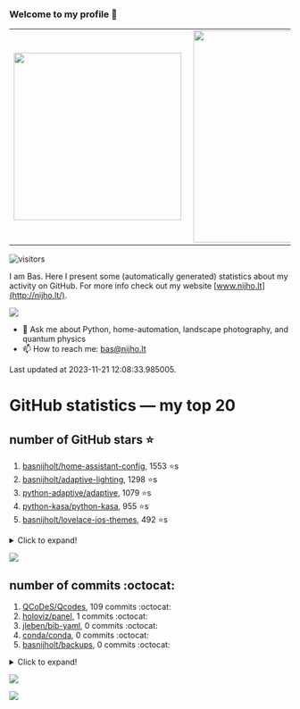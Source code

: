 ### Welcome to my profile 👋

<center>
  <table>
    <tr>
        <td><img width="300px" align="left" src="https://github-readme-stats.vercel.app/api/top-langs/?username=basnijholt&hide=TeX,Jupyter%20Notebook&layout=compact&theme=radical" /></td>
        <td><img align='right' src="https://github-readme-stats.vercel.app/api?username=basnijholt&show_icons=true&theme=radical" width="380"></td>
    </tr>
  </table>
</center>

![visitors](https://visitor-badge.glitch.me/badge?page_id=basnijholt.visitor-badge)

I am Bas. Here I present some (automatically generated) statistics about my activity on GitHub. For more info check out my website [www.nijho.lt](http://nijho.lt/).

![](https://www.nijho.lt/authors/admin/avatar_hu9e60e4b9bc120dfb6a666009f2878da6_182107_250x250_fill_q90_lanczos_center.jpg)

- 💬 Ask me about Python, home-automation, landscape photography, and quantum physics
- 📫 How to reach me: bas@nijho.lt

Last updated at 2023-11-21 12:08:33.985005.

# GitHub statistics — my top 20

## number of GitHub stars ⭐️

1. [basnijholt/home-assistant-config](https://github.com/basnijholt/home-assistant-config/), 1553 ⭐️s
2. [basnijholt/adaptive-lighting](https://github.com/basnijholt/adaptive-lighting/), 1298 ⭐️s
3. [python-adaptive/adaptive](https://github.com/python-adaptive/adaptive/), 1079 ⭐️s
4. [python-kasa/python-kasa](https://github.com/python-kasa/python-kasa/), 955 ⭐️s
5. [basnijholt/lovelace-ios-themes](https://github.com/basnijholt/lovelace-ios-themes/), 492 ⭐️s
<details><summary>Click to expand!</summary>

6. [basnijholt/lovelace-ios-dark-mode-theme](https://github.com/basnijholt/lovelace-ios-dark-mode-theme/), 426 ⭐️s
7. [basnijholt/miflora](https://github.com/basnijholt/miflora/), 359 ⭐️s
8. [basnijholt/rsync-time-machine.py](https://github.com/basnijholt/rsync-time-machine.py/), 349 ⭐️s
9. [topocm/topocm_content](https://github.com/topocm/topocm_content/), 256 ⭐️s
10. [basnijholt/home-assistant-streamdeck-yaml](https://github.com/basnijholt/home-assistant-streamdeck-yaml/), 146 ⭐️s
11. [basnijholt/home-assistant-macbook-touch-bar](https://github.com/basnijholt/home-assistant-macbook-touch-bar/), 94 ⭐️s
12. [basnijholt/markdown-code-runner](https://github.com/basnijholt/markdown-code-runner/), 77 ⭐️s
13. [kwant-project/kwant](https://github.com/kwant-project/kwant/), 76 ⭐️s
14. [basnijholt/home-assistant-streamdeck-yaml-addon](https://github.com/basnijholt/home-assistant-streamdeck-yaml-addon/), 49 ⭐️s
15. [basnijholt/aiokef](https://github.com/basnijholt/aiokef/), 34 ⭐️s
16. [basnijholt/thesis-cover](https://github.com/basnijholt/thesis-cover/), 27 ⭐️s
17. [basnijholt/adaptive-scheduler](https://github.com/basnijholt/adaptive-scheduler/), 21 ⭐️s
18. [basnijholt/instacron](https://github.com/basnijholt/instacron/), 20 ⭐️s
19. [kwant-project/kwant-tutorial-2016](https://github.com/kwant-project/kwant-tutorial-2016/), 16 ⭐️s
20. [basnijholt/addon-otmonitor](https://github.com/basnijholt/addon-otmonitor/), 15 ⭐️s

</details>

![](https://github.com/basnijholt/basnijholt/raw/main/stars_over_time.png)

## number of commits :octocat:

1. [QCoDeS/Qcodes](https://github.com/QCoDeS/Qcodes/), 109 commits :octocat:
2. [holoviz/panel](https://github.com/holoviz/panel/), 1 commits :octocat:
3. [jleben/bib-yaml](https://github.com/jleben/bib-yaml/), 0 commits :octocat:
4. [conda/conda](https://github.com/conda/conda/), 0 commits :octocat:
5. [basnijholt/backups](https://github.com/basnijholt/backups/), 0 commits :octocat:
<details><summary>Click to expand!</summary>

6. [conda-forge/dataproperty-feedstock](https://github.com/conda-forge/dataproperty-feedstock/), 0 commits :octocat:
7. [basnijholt/calendar-of-life](https://github.com/basnijholt/calendar-of-life/), 0 commits :octocat:
8. [conda-forge/adaptive-scheduler-feedstock](https://github.com/conda-forge/adaptive-scheduler-feedstock/), 0 commits :octocat:
9. [home-assistant/supervisor](https://github.com/home-assistant/supervisor/), 0 commits :octocat:
10. [sseemayer/qstat-pretty](https://github.com/sseemayer/qstat-pretty/), 0 commits :octocat:
11. [conda-forge/holoviews-feedstock](https://github.com/conda-forge/holoviews-feedstock/), 0 commits :octocat:
12. [conda-forge/nb_conda-feedstock](https://github.com/conda-forge/nb_conda-feedstock/), 0 commits :octocat:
13. [basnijholt/hpc05](https://github.com/basnijholt/hpc05/), 0 commits :octocat:
14. [SchedMD/slurm](https://github.com/SchedMD/slurm/), 0 commits :octocat:
15. [conda-forge/sshtunnel-feedstock](https://github.com/conda-forge/sshtunnel-feedstock/), 0 commits :octocat:
16. [gdsfactory/gdsfactory](https://github.com/gdsfactory/gdsfactory/), 0 commits :octocat:
17. [basnijholt/adaptive-lighting](https://github.com/basnijholt/adaptive-lighting/), 0 commits :octocat:
18. [kwant-project/binder](https://github.com/kwant-project/binder/), 0 commits :octocat:
19. [python-adaptive/adaptive](https://github.com/python-adaptive/adaptive/), 0 commits :octocat:
20. [Azure/azure-cli](https://github.com/Azure/azure-cli/), 0 commits :octocat:

</details>

![](https://github.com/basnijholt/basnijholt/raw/main/commits_per_hour.png)

![](https://github.com/basnijholt/basnijholt/raw/main/commits_per_weekday.png)

